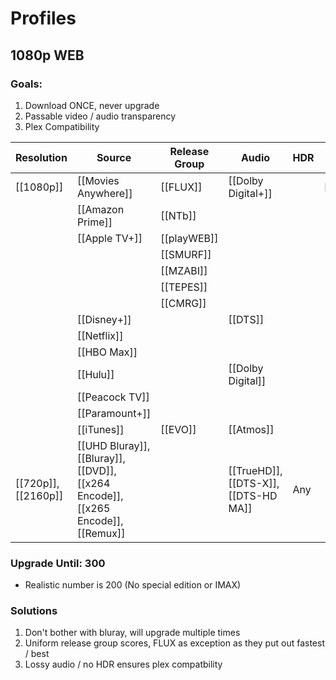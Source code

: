 # Profiles

## 1080p WEB

### Goals:
1. Download ONCE, never upgrade
2. Passable video / audio transparency
3. Plex Compatibility

| Resolution          | Source                                                                           | Release Group | Audio                                | HDR | Edition     | Other    | Score |
| ------------------- | -------------------------------------------------------------------------------- | ------------- | ------------------------------------ | --- | ----------- | -------- | ----- |
| [[1080p]]           | [[Movies Anywhere]]                                                              | [[FLUX]]      | [[Dolby Digital+]]                   |     | [[Special]] | [[IMAX]] | 50    |
|                     | [[Amazon Prime]]                                                                 | [[NTb]]       |                                      |     |             |          | 40    |
|                     | [[Apple TV+]]                                                                    | [[playWEB]]   |                                      |     |             |          |       |
|                     |                                                                                  | [[SMURF]]     |                                      |     |             |          |       |
|                     |                                                                                  | [[MZABI]]     |                                      |     |             |          |       |
|                     |                                                                                  | [[TEPES]]     |                                      |     |             |          |       |
|                     |                                                                                  | [[CMRG]]      |                                      |     |             |          |       |
|                     | [[Disney+]]                                                                      |               | [[DTS]]                              |     |             |          | 30    |
|                     | [[Netflix]]                                                                      |               |                                      |     |             |          |       |
|                     | [[HBO Max]]                                                                      |               |                                      |     |             |          |       |
|                     | [[Hulu]]                                                                         |               | [[Dolby Digital]]                    |     |             |          | 20    |
|                     | [[Peacock TV]]                                                                   |               |                                      |     |             |          |       |
|                     | [[Paramount+]]                                                                   |               |                                      |     |             |          |       |
|                     | [[iTunes]]                                                                       | [[EVO]]       | [[Atmos]]                            |     |             |          | 10    |
| [[720p]], [[2160p]] | [[UHD Bluray]], [[Bluray]], [[DVD]], [[x264 Encode]], [[x265 Encode]], [[Remux]] |               | [[TrueHD]], [[DTS-X]], [[DTS-HD MA]] | Any |             |          | -1000 |

### Upgrade Until: 300
- Realistic number is 200 (No special edition or IMAX)


### Solutions
1. Don't bother with bluray, will upgrade multiple times
2. Uniform release group scores, FLUX as exception as they put out fastest / best
3. Lossy audio / no HDR ensures plex compatbility

